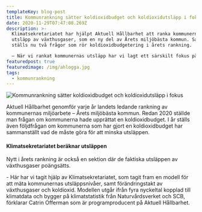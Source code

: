 ```yaml
---
templateKey: blog-post
title: Kommunrankning sätter koldioxidbudget och koldioxidutsläpp i fokus
date: 2020-11-29T07:47:08.269Z
description: >-
  Klimatsekretariatet har hjälpt Aktuell Hållbarhet att ranka kommunernas
  utsläpp av växthusgaser, som en ny del av Årets miljöbästa kommun. Samtidigt
  ställs nu två frågor som rör koldioxidbudgetering i årets rankning. 

  – När vi rankat kommunernas utsläpp har vi lagt ett särskilt fokus på koldioxiden. Tillsammans med de förändrade frågorna ger det rankningen ett välbehövligt fokus på koldioxidutsläppen i kommunerna, berättar Jan Lindblad på Klimatsekretariatet.
featuredpost: true
featuredimage: /img/ahlogga.jpg
tags:
  - kommunrankning
---
```

![Kommunrankning sätter koldioxidbudget och koldioxidutsläpp i fokus](/img/kommunrankning-utsläppstakt.png "Kommunrankning sätter koldioxidbudget och koldioxidutsläpp i fokus")

Aktuell Hållbarhet genomför varje år landets ledande rankning av kommunernas miljöarbete – Årets miljöbästa kommun. Redan 2020 ställde man frågan om kommunerna hade upprättat en koldioxidbudget. I år ställs även följdfrågan om kommunerna som har gjort en koldioxidbudget har sammanställt vad de måste göra för att minska utsläppen.

#### Klimatsekretariatet beräknar utsläppen

Nytt i årets rankning är också en sektion där de faktiska utsläppen av växthusgaser poängsätts. 

\- Här har vi tagit hjälp av Klimatsekretariatet, som tagit fram en modell för att mäta kommunernas utsläppsnivåer, samt förändringstakt av växthusgaser och koldioxid. Modellen utgår ifrån fyra nyckeltal kopplad till klimatdata och bygger på klimatstatistik från Naturvårdsverket och SCB, förklarar Catrin Offerman som är programproducent på Aktuell Hållbarhet.